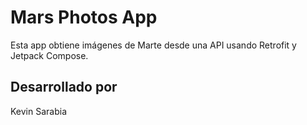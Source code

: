 # Mars Photos App

Esta app obtiene imágenes de Marte desde una API usando Retrofit y Jetpack Compose.

## Desarrollado por
Kevin Sarabia